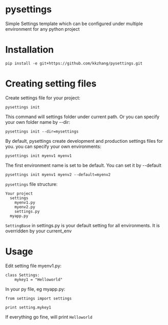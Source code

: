 pysettings
==========

Simple Settings template which can be configured under multiple environment for any python project

Installation
====

    pip install -e git+https://github.com/kkzhang/pysettings.git

Creating setting files
====

Create settings file for your project:

    pysettings init

This command will settings folder under current path. Or you can specify your own folder name by --dir:

    pysettings init --dir=mysettings

By default, pysettings create development and production settings files for you. you can specify your own environments:

    pysettings init myenv1 myenv1

The first environment name is set to be default. You can set it by --default

    pysettings init myenv1 myenv2 --default=myenv2

`pysettings` file structure:

    Your project
      settings
        myenv1.py
        myenv2.py
        settings.py
      myapp.py

`SettingBase` in settings.py is your default setting for all environments. It is overridden by your current_env

Usage
====

Edit setting file myenv1.py:

    class Settings:
        mykey1 = "Helloworld"

In your py file, eg myapp.py:

    from settings import settings

    print setting.mykey1

If everything go fine, will print `Helloworld`
